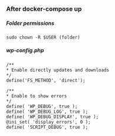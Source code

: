 ### After docker-compose up

##### Folder permissions
```language
sudo chown -R $USER (folder)
```

##### wp-config.php
```language
/**
* Enable directly updates and downloads
*/
define('FS_METHOD', 'direct');

/**
* Enable to show errors
*/
define( 'WP_DEBUG', true ); 
define( 'WP_DEBUG_LOG', true );
define( 'WP_DEBUG_DISPLAY', true );
@ini_set( 'display_errors', 0 );
define( 'SCRIPT_DEBUG', true );
```